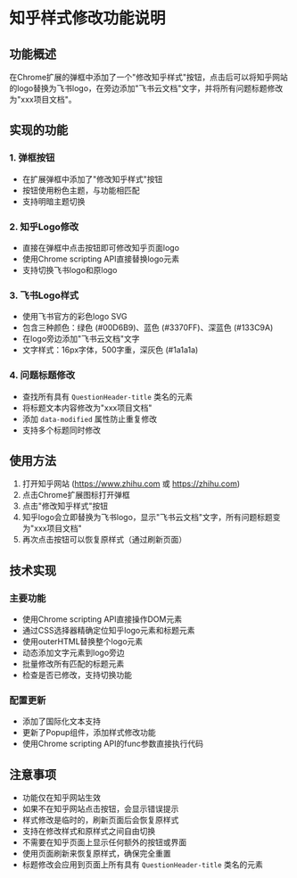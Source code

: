 # 知乎样式修改功能说明

## 功能概述
在Chrome扩展的弹框中添加了一个"修改知乎样式"按钮，点击后可以将知乎网站的logo替换为飞书logo，在旁边添加"飞书云文档"文字，并将所有问题标题修改为"xxx项目文档"。

## 实现的功能

### 1. 弹框按钮
- 在扩展弹框中添加了"修改知乎样式"按钮
- 按钮使用粉色主题，与功能相匹配
- 支持明暗主题切换

### 2. 知乎Logo修改
- 直接在弹框中点击按钮即可修改知乎页面logo
- 使用Chrome scripting API直接替换logo元素
- 支持切换飞书logo和原logo

### 3. 飞书Logo样式
- 使用飞书官方的彩色logo SVG
- 包含三种颜色：绿色 (#00D6B9)、蓝色 (#3370FF)、深蓝色 (#133C9A)
- 在logo旁边添加"飞书云文档"文字
- 文字样式：16px字体，500字重，深灰色 (#1a1a1a)

### 4. 问题标题修改
- 查找所有具有 `QuestionHeader-title` 类名的元素
- 将标题文本内容修改为"xxx项目文档"
- 添加 `data-modified` 属性防止重复修改
- 支持多个标题同时修改

## 使用方法

1. 打开知乎网站 (https://www.zhihu.com 或 https://zhihu.com)
2. 点击Chrome扩展图标打开弹框
3. 点击"修改知乎样式"按钮
4. 知乎logo会立即替换为飞书logo，显示"飞书云文档"文字，所有问题标题变为"xxx项目文档"
5. 再次点击按钮可以恢复原样式（通过刷新页面）

## 技术实现

### 主要功能
- 使用Chrome scripting API直接操作DOM元素
- 通过CSS选择器精确定位知乎logo元素和标题元素
- 使用outerHTML替换整个logo元素
- 动态添加文字元素到logo旁边
- 批量修改所有匹配的标题元素
- 检查是否已修改，支持切换功能

### 配置更新
- 添加了国际化文本支持
- 更新了Popup组件，添加样式修改功能
- 使用Chrome scripting API的func参数直接执行代码

## 注意事项
- 功能仅在知乎网站生效
- 如果不在知乎网站点击按钮，会显示错误提示
- 样式修改是临时的，刷新页面后会恢复原样式
- 支持在修改样式和原样式之间自由切换
- 不需要在知乎页面上显示任何额外的按钮或界面
- 使用页面刷新来恢复原样式，确保完全重置
- 标题修改会应用到页面上所有具有 `QuestionHeader-title` 类名的元素
